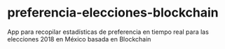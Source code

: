 # preferencia-elecciones-blockchain
App para recopilar estadísticas de preferencia en tiempo real para las elecciones 2018 en México basada en Blockchain
